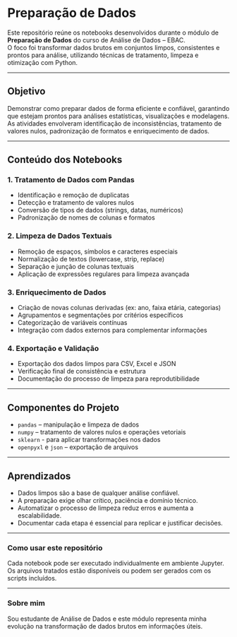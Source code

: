 # Preparação de Dados

Este repositório reúne os notebooks desenvolvidos durante o módulo de 
**Preparação de Dados** do curso de Análise de Dados – EBAC.  
O foco foi transformar dados brutos em conjuntos limpos, consistentes e 
prontos para análise, utilizando técnicas de tratamento, limpeza e 
otimização com Python.

---

## Objetivo

Demonstrar como preparar dados de forma eficiente e confiável, garantindo que 
estejam prontos para análises estatísticas, visualizações e modelagens.  
As atividades envolveram identificação de inconsistências, tratamento de 
valores nulos, padronização de formatos e enriquecimento de dados.

---

## Conteúdo dos Notebooks


### 1. **Tratamento de Dados com Pandas**

- Identificação e remoção de duplicatas
- Detecção e tratamento de valores nulos
- Conversão de tipos de dados (strings, datas, numéricos)
- Padronização de nomes de colunas e formatos


### 2. **Limpeza de Dados Textuais**

- Remoção de espaços, símbolos e caracteres especiais
- Normalização de textos (lowercase, strip, replace)
- Separação e junção de colunas textuais
- Aplicação de expressões regulares para limpeza avançada


### 3. **Enriquecimento de Dados**

- Criação de novas colunas derivadas (ex: ano, faixa etária, categorias)
- Agrupamentos e segmentações por critérios específicos
- Categorização de variáveis contínuas
- Integração com dados externos para complementar informações


### 4. **Exportação e Validação**


- Exportação dos dados limpos para CSV, Excel e JSON
- Verificação final de consistência e estrutura
- Documentação do processo de limpeza para reprodutibilidade


---

## Componentes do Projeto

- `pandas` – manipulação e limpeza de dados  
- `numpy` – tratamento de valores nulos e operações vetoriais  
- `sklearn` - para aplicar transformações nos dados
- `openpyxl` e `json` – exportação de arquivos

---

## Aprendizados


- Dados limpos são a base de qualquer análise confiável.  
- A preparação exige olhar crítico, paciência e domínio técnico.  
- Automatizar o processo de limpeza reduz erros e aumenta a escalabilidade.  
- Documentar cada etapa é essencial para replicar e justificar decisões.

---

### Como usar este repositório

Cada notebook pode ser executado individualmente em ambiente Jupyter.  
Os arquivos tratados estão disponíveis ou podem ser gerados com os scripts 
incluídos.

---

### Sobre mim

Sou estudante de Análise de Dados e este módulo representa minha 
evolução na transformação de dados brutos em informações úteis.  

